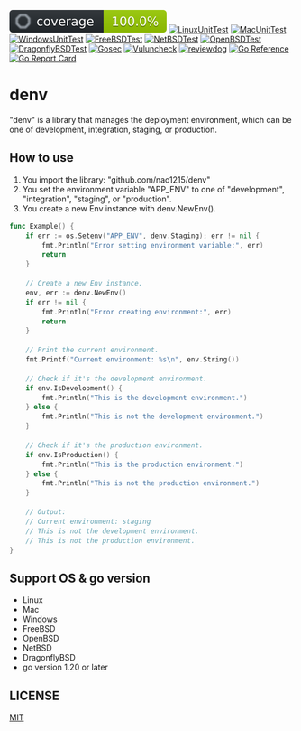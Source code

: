 ![Coverage](https://raw.githubusercontent.com/nao1215/octocovs-central-repo/main/badges/nao1215/denv/coverage.svg)
[![LinuxUnitTest](https://github.com/nao1215/denv/actions/workflows/linux_test.yml/badge.svg)](https://github.com/nao1215/denv/actions/workflows/linux_test.yml)
[![MacUnitTest](https://github.com/nao1215/denv/actions/workflows/mac_test.yml/badge.svg)](https://github.com/nao1215/denv/actions/workflows/mac_test.yml)
[![WindowsUnitTest](https://github.com/nao1215/denv/actions/workflows/windows_test.yml/badge.svg)](https://github.com/nao1215/denv/actions/workflows/windows_test.yml)
[![FreeBSDTest](https://github.com/nao1215/denv/actions/workflows/freebsd.yml/badge.svg)](https://github.com/nao1215/denv/actions/workflows/freebsd.yml)
[![NetBSDTest](https://github.com/nao1215/denv/actions/workflows/netbsd.yml/badge.svg)](https://github.com/nao1215/denv/actions/workflows/netbsd.yml)
[![OpenBSDTest](https://github.com/nao1215/denv/actions/workflows/openbsd.yml/badge.svg)](https://github.com/nao1215/denv/actions/workflows/openbsd.yml)
[![DragonflyBSDTest](https://github.com/nao1215/denv/actions/workflows/dragonfly.yml/badge.svg)](https://github.com/nao1215/denv/actions/workflows/dragonfly.yml)
[![Gosec](https://github.com/nao1215/denv/actions/workflows/security.yml/badge.svg)](https://github.com/nao1215/denv/actions/workflows/security.yml)
[![Vuluncheck](https://github.com/nao1215/denv/actions/workflows/govulncheck.yml/badge.svg)](https://github.com/nao1215/denv/actions/workflows/govulncheck.yml)
[![reviewdog](https://github.com/nao1215/denv/actions/workflows/reviewdog.yml/badge.svg)](https://github.com/nao1215/denv/actions/workflows/reviewdog.yml)
[![Go Reference](https://pkg.go.dev/badge/github.com/nao1215/denv.svg)](https://pkg.go.dev/github.com/nao1215/denv)
[![Go Report Card](https://goreportcard.com/badge/github.com/nao1215/denv)](https://goreportcard.com/report/github.com/nao1215/denv)
# denv
"denv" is a library that manages the deployment environment, which can be one of development, integration, staging, or production.

## How to use
1. You import the library: "github.com/nao1215/denv"
2. You set the environment variable "APP_ENV" to one of "development", "integration", "staging", or "production".
3. You create a new Env instance with denv.NewEnv().
   
```go
func Example() {
	if err := os.Setenv("APP_ENV", denv.Staging); err != nil {
		fmt.Println("Error setting environment variable:", err)
		return
	}

	// Create a new Env instance.
	env, err := denv.NewEnv()
	if err != nil {
		fmt.Println("Error creating environment:", err)
		return
	}

	// Print the current environment.
	fmt.Printf("Current environment: %s\n", env.String())

	// Check if it's the development environment.
	if env.IsDevelopment() {
		fmt.Println("This is the development environment.")
	} else {
		fmt.Println("This is not the development environment.")
	}

	// Check if it's the production environment.
	if env.IsProduction() {
		fmt.Println("This is the production environment.")
	} else {
		fmt.Println("This is not the production environment.")
	}

	// Output:
	// Current environment: staging
	// This is not the development environment.
	// This is not the production environment.
}
```

## Support OS & go version
- Linux
- Mac
- Windows
- FreeBSD
- OpenBSD
- NetBSD
- DragonflyBSD
- go version 1.20 or later

## LICENSE
[MIT](./LICENSE)
